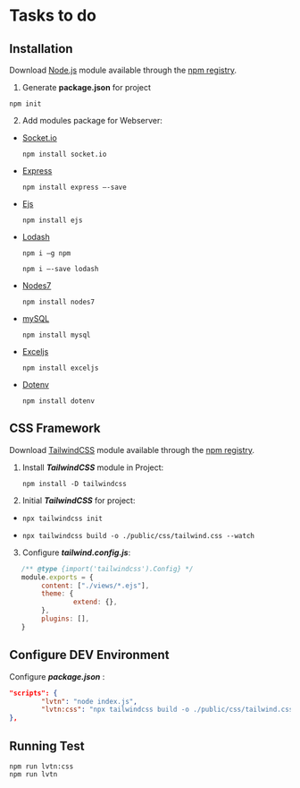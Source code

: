 # Tasks to do 
## Installation
Download [Node.js](https://nodejs.org/en/) module available through the
[npm registry](https://www.npmjs.com/).
1. Generate **package.json** for project
```console
npm init
```
2. Add modules package for Webserver:
* [Socket.io](https://socket.io/docs/v4/tutorial/introduction)
  ```console
  npm install socket.io
  ``` 
* [Express](https://expressjs.com/)
  ```console
  npm install express –-save
  ``` 
* [Ejs](https://www.npmjs.com/package/ejs)
  ```console
  npm install ejs
  ```
* [Lodash](https://lodash.com/)
  ```console
  npm i –g npm
  ```
  ```console
  npm i –-save lodash	
  ```

* [Nodes7](https://www.npmjs.com/package/nodes7)
  ```console
  npm install nodes7
  ```
* [mySQL](https://www.npmjs.com/package/mysql)
  ```console
  npm install mysql
  ```
* [Exceljs](https://www.npmjs.com/package/exceljs#fills)
  ```console
  npm install exceljs
  ```
* [Dotenv](https://www.npmjs.com/package/dotenv)
  ```console
  npm install dotenv
  ``` 
## CSS  Framework
Download [TailwindCSS](https://tailwindcss.com/docs/installation) module available through the
[npm registry](https://www.npmjs.com/).
1. Install ***TailwindCSS*** module in Project:
    ```console
    npm install -D tailwindcss
    ```
2. Initial ***TailwindCSS*** for project:
* ```console
  npx tailwindcss init
  ```
* ```console
  npx tailwindcss build -o ./public/css/tailwind.css --watch
  ```  

3. Configure ***tailwind.config.js***:
```js
   /** @type {import('tailwindcss').Config} */
   module.exports = {
        content: ["./views/*.ejs"],
        theme: {
                extend: {},
        },
        plugins: [],
   }
```
## Configure DEV Environment
Configure ***package.json*** :

```json
"scripts": {
        "lvtn": "node index.js",
        "lvtn:css": "npx tailwindcss build -o ./public/css/tailwind.css --watch"
},
```
## Running Test
```console
npm run lvtn:css 
npm run lvtn  
```
